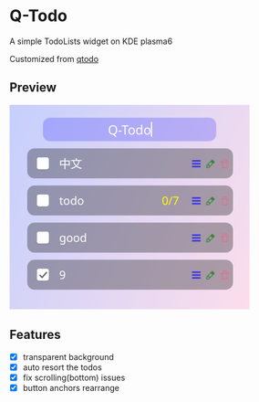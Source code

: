 # Q-Todo

A simple TodoLists widget on KDE plasma6

Customized from [qtodo](https://github.com/qinvvv/qtodo)

## Preview

![1724822468955](image/README/1724822468955.png)

## Features

- [X] transparent background
- [X] auto resort the todos
- [X] fix scrolling(bottom) issues
- [X] button anchors rearrange
